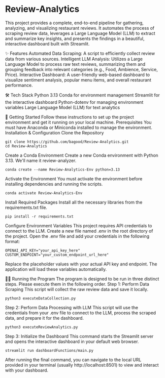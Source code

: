 # Review-Analytics

This project provides a complete, end-to-end pipeline for gathering, analyzing, and visualizing restaurant reviews. It automates the process of scraping review data, leverages a Large Language Model (LLM) to extract and summarize key insights, and presents the findings in a beautiful, interactive dashboard built with Streamlit.


✨ Features
Automated Data Scraping: A script to efficiently collect review data from various sources.
Intelligent LLM Analysis: Utilizes a Large Language Model to process raw text reviews, summarizing them and grouping feedback into relevant categories (e.g., Food, Ambience, Service, Price).
Interactive Dashboard: A user-friendly web-based dashboard to visualize sentiment analysis, popular menu items, and overall restaurant performance.


🛠️ Tech Stack
Python 3.13
Conda for environment management
Streamlit for the interactive dashboard
Python-dotenv for managing environment variables
Large Language Model (LLM) for text analytics


🚀 Getting Started
Follow these instructions to set up the project environment and get it running on your local machine.
Prerequisites
You must have Anaconda or Miniconda installed to manage the environment.
Installation & Configuration
Clone the Repository
```
git clone https://github.com/bagood/Review-Analytics.git
cd Review-Analytics
```

Create a Conda Environment
Create a new Conda environment with Python 3.13. We'll name it review-analyzer.
```
conda create --name Review-Analytics-Env python=3.13
```

Activate the Environment
You must activate the environment before installing dependencies and running the scripts.
```
conda activate Review-Analytics-Env
```

Install Required Packages
Install all the necessary libraries from the requirements.txt file.
```
pip install -r requirements.txt
```


Configure Environment Variables
This project requires API credentials to connect to the LLM.
Create a new file named .env in the root directory of the project.
Open the .env file and add your credentials in the following format:
```
OPENAI_API_KEY="your_api_key_here"
CUSTOM_ENDPOINT="your_custom_endpoint_url_here"
```
Replace the placeholder values with your actual API key and endpoint. The application will load these variables automatically.

🏃‍♂️ Running the Program
The program is designed to be run in three distinct steps. Please execute them in the following order.
Step 1: Perform Data Scraping
This script will collect the raw review data and save it locally.
```
python3 executeDataCollection.py
```


Step 2: Perform Data Processing with LLM
This script will use the credentials from your .env file to connect to the LLM, process the scraped data, and prepare it for the dashboard.
```
python3 executeReviewAnalytics.py
```


Step 3: Initialize the Dashboard
This command starts the Streamlit server and opens the interactive dashboard in your default web browser.
```
streamlit run dashboardFunctions/main.py
```

After running the final command, you can navigate to the local URL provided in your terminal (usually http://localhost:8501) to view and interact with your dashboard.
